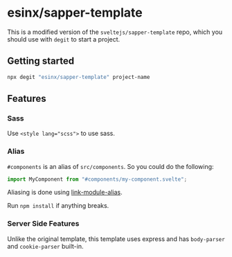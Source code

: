 # esinx/sapper-template

This is a modified version of the `sveltejs/sapper-template` repo, which you should use with `degit` to start a project.

## Getting started

```bash
npx degit "esinx/sapper-template" project-name
```

## Features

### Sass

Use `<style lang="scss">` to use sass.

### Alias

`#components` is an alias of `src/components`. So you could do the following:

```js
import MyComponent from "#components/my-component.svelte";
```

Aliasing is done using [link-module-alias](https://github.com/Rush/link-module-alias).

Run `npm install` if anything breaks.

### Server Side Features

Unlike the original template, this template uses express and has `body-parser` and `cookie-parser` built-in.
